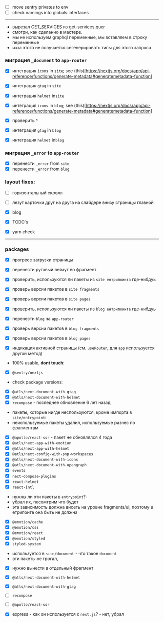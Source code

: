 - [ ] move sentry privates to env
- [ ] check namings into globals interfaces

---

- вырезал GET_SERVICES из get-services.quer
- смотри, как сделанно в мастере.
- мы не используем graphql переменные, мы вставляем в строку переменные
- изза этого не получается сегенерировать типы для этого запроса

### миграция `_document` to `app-router`

- [x] интеграция `icons` in `site`; see (this)[https://nextjs.org/docs/app/api-reference/functions/generate-metadata#generatemetadata-function]
- [x] интеграция `gtag` in `site`
- [x] интеграция `helmet` in`site`

- [x] интеграция `icons` in `blog`; see (this)[https://nextjs.org/docs/app/api-reference/functions/generate-metadata#generatemetadata-function]
- [x] проверить ^
- [x] интеграция `gtag` in `blog`
- [x] интеграция `helmet` in`blog`

### миграция `_error` to `app-router`

- [x] перенести `_error` from `site`
- [x] перенести `_error` from `blog`

### layout fixes:

- [ ] горизонтальный скролл
- [ ] лезут карточки друг на друга на слайдере внизу страницы главной
- [x] blog

- [x] TODO's
- [x] yarn check

---

### packages

- [x] прогресс загрузки страницы
- [x] перенести рутовый лейаут во фрагмент
- [x] проверить, используются ли пакеты из `site ентрипоинта` где-нибдуь
- [x] проверь версии пакетов в `site fragments`
- [x] проверь версии пакетов в `site pages`

- [x] проверить, используются ли пакеты из `blog ентрипоинта` где-нибдуь
- [x] перенести `blog` на `app-router`
- [x] проверь версии пакетов в `blog fragments`
- [x] проверь версии пакетов в `blog pages`
- [x] индикация активной страницы (см. `useRouter`, для `app` используется другой метод)

- 100% usable, **dont touch**:
- [x] `@sentry/nextjs`

- check package versions:
- [x] `@atls/next-document-with-gtag`
- [x] `@atls/next-document-with-helmet`
- [x] `recompose` - последнее обновление 6 лет назад

- пакеты, которые нигде неспользуются, кроме импорта в `site/entrypoint`:
- неиспользуемые пакеты удалил, используемые разнес по фрагментам
- [x] `@apollo/react-ssr` - пакет не обновлялся 4 года
- [x] `@atls/next-app-with-emotion`
- [x] `@atls/next-app-with-helmet`
- [x] `@atls/next-config-with-pnp-workspaces`
- [x] `@atls/next-document-with-icons`
- [x] `@atls/next-document-with-opengraph`
- [x] `events`
- [x] `next-compose-plugins`
- [x] `react-helmet`
- [x] `react-intl`

- нужны ли эти пакеты в `entrypoint`?:
- убрал их, посомтрим что будет
- эта зависимость должна висеть на уровне fragments/ui, поэтому в етрипонте она быть не должна
- [x] `@emotion/cache`
- [x] `@emotion/css`
- [x] `@emotion/react`
- [x] `@emotion/styled`
- [x] `styled-system`

- используется в `site/document` - что такое `document`
- эти пакеты не трогал,
- [x] нужно вынести в отдельный фрагмент
- [x] `@atls/next-document-with-helmet`
- [x] `@atls/next-document-with-gtag`
- [ ] `recompose`
- [ ] `@apollo/react-ssr`

- [x] express - как он используется с `next.js`? - нет, убрал
